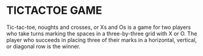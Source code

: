 # TICTACTOE GAME
Tic-tac-toe, noughts and crosses, or Xs and Os is a game for two players who take turns marking the spaces in a three-by-three grid with X or O. The player who succeeds in placing three of their marks in a horizontal, vertical, or diagonal row is the winner.
